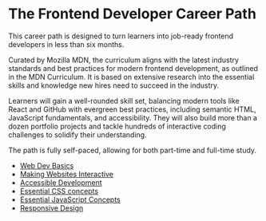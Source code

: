 # The Frontend Developer Career Path

This career path is designed to turn learners into job-ready frontend developers in less than six months.

Curated by Mozilla MDN, the curriculum aligns with the latest industry standards and best practices for modern frontend development, as outlined in the MDN Curriculum. It is based on extensive research into the essential skills and knowledge new hires need to succeed in the industry.

Learners will gain a well-rounded skill set, balancing modern tools like React and GitHub with evergreen best practices, including semantic HTML, JavaScript fundamentals, and accessibility. They will also build more than a dozen portfolio projects and tackle hundreds of interactive coding challenges to solidify their understanding.

The path is fully self-paced, allowing for both part-time and full-time study.

- [Web Dev Basics](https://github.com/ChathurikaDissanayaka/scrimba-html)
- [Making Websites Interactive](https://github.com/ChathurikaDissanayaka/Scrimba-JS)
- [Accessible Development](https://github.com/ChathurikaDissanayaka/Accessible-Development)
- [Essential CSS concepts](https://github.com/ChathurikaDissanayaka/Essential-CSS-concepts)
- [Essential JavaScript Concepts](https://github.com/ChathurikaDissanayaka/Essential-JavaScript-Concepts)
- [Responsive Design](https://github.com/ChathurikaDissanayaka/Responsive-Design)
